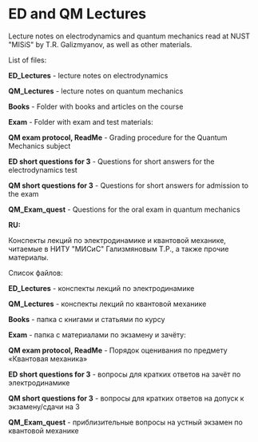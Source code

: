 # ED and QM Lectures

Lecture notes on electrodynamics and quantum mechanics read at NUST "MISiS" by T.R. Galizmyanov, as well as other materials.

List of files:

**ED_Lectures** - lecture notes on electrodynamics

**QM_Lectures** - lecture notes on quantum mechanics

**Books** - Folder with books and articles on the course

**Exam** - Folder with exam and test materials:

**QM exam protocol, ReadMe** - Grading procedure for the Quantum Mechanics subject

**ED short questions for 3** - Questions for short answers for the electrodynamics test

**QM short questions for 3** - Questions for short answers for admission to the exam

**QM_Exam_quest** - Questions for the oral exam in quantum mechanics

**RU:**

Конспекты лекций по электродинамике и квантовой механике, читаемые в НИТУ "МИСиС" Гализмяновым Т.Р., а также прочие материалы.

Список файлов:

**ED_Lectures** - конспекты лекций по электродинамике

**QM_Lectures** - конспекты лекций по квантовой механике

**Books** - папка с книгами и статьями по курсу

**Exam** - папка с материалами по экзамену и зачёту:

**QM exam protocol, ReadMe** - Порядок оценивания по предмету «Квантовая механика»

**ED short questions for 3** - вопросы для кратких ответов на зачёт по электродинамике

**QM short questions for 3** - вопросы для кратких ответов на допуск к экзамену/сдачи на 3

**QM_Exam_quest** - приблизительные вопросы на устный экзамен по квантовой механике
